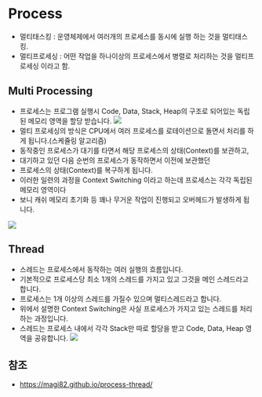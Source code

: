 # Process 
- 멀티태스킹 : 운영체제에서 여러개의 프로세스를 동시에 실행 하는 것을 멀티태스킹.
- 멀티프로세싱 : 어떤 작업을 하나이상의 프로세스에서 병렬로 처리하는 것을 멀티프로세싱 이라고 함.

## Multi Processing
- 프로세스는 프로그램 실행시 Code, Data, Stack, Heap의 구조로 되어있는 독립된 메모리 영역을 할당 받습니다.
![](https://magi82.github.io/images/2017-2-6-process-thread/01.png)
- 멀티 프로세싱의 방식은 CPU에서 여러 프로세스를 로테이션으로 돌면서 처리를 하게 됩니다.(스케쥴링 알고리즘)
- 동작중인 프로세스가 대기를 타면서 해당 프로세스의 상태(Context)를 보관하고,
- 대기하고 있던 다음 순번의 프로세스가 동작하면서 이전에 보관했던
- 프로세스의 상태(Context)를 복구하게 됩니다.
- 이러한 일련의 과정을 Context Switching 이라고 하는데 프로세스는 각각 독립된 메모리 영역이다
- 보니 캐쉬 메모리 초기화 등 꽤나 무거운 작업이 진행되고 오버헤드가 발생하게 됩니다.

![](https://magi82.github.io/images/2017-2-6-process-thread/02.png)

## Thread
- 스레드는 프로세스에서 동작하는 여러 실행의 흐름입니다.
- 기본적으로 프로세스당 최소 1개의 스레드를 가지고 있고 그것을 메인 스레드라고 합니다.
- 프로세스는 1개 이상의 스레드를 가질수 있으며 멀티스레드라고 합니다.
- 위에서 설명한 Context Switching은 사실 프로세스가 가지고 있는 스레드를 처리하는 과정입니다.
- 스레드는 프로세스 내에서 각각 Stack만 따로 할당을 받고 Code, Data, Heap 영역을 공유합니다.
![](https://magi82.github.io/images/2017-2-6-process-thread/03.png)

## 참조 
- https://magi82.github.io/process-thread/
